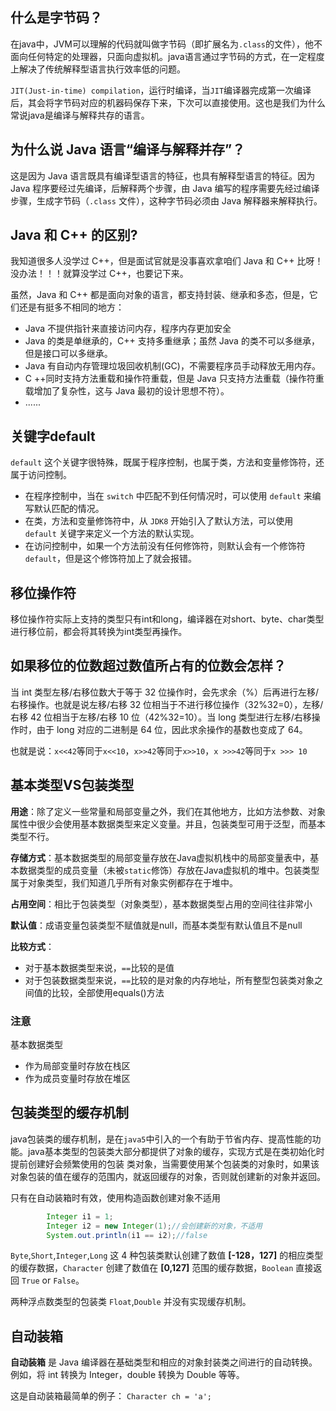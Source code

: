 ## 什么是字节码？

在java中，JVM可以理解的代码就叫做字节码（即扩展名为`.class`的文件），他不面向任何特定的处理器，只面向虚拟机。java语言通过字节码的方式，在一定程度上解决了传统解释型语言执行效率低的问题。

`JIT(Just-in-time) compilation`，运行时编译，当`JIT`编译器完成第一次编译后，其会将字节码对应的机器码保存下来，下次可以直接使用。这也是我们为什么常说java是编译与解释共存的语言。

## 为什么说 Java 语言“编译与解释并存”？

这是因为 Java 语言既具有编译型语言的特征，也具有解释型语言的特征。因为 Java 程序要经过先编译，后解释两个步骤，由 Java 编写的程序需要先经过编译步骤，生成字节码（`.class` 文件），这种字节码必须由 Java 解释器来解释执行。

## Java 和 C++ 的区别?

我知道很多人没学过 C++，但是面试官就是没事喜欢拿咱们 Java 和 C++ 比呀！没办法！！！就算没学过 C++，也要记下来。

虽然，Java 和 C++ 都是面向对象的语言，都支持封装、继承和多态，但是，它们还是有挺多不相同的地方：

- Java 不提供指针来直接访问内存，程序内存更加安全
- Java 的类是单继承的，C++ 支持多重继承；虽然 Java 的类不可以多继承，但是接口可以多继承。
- Java 有自动内存管理垃圾回收机制(GC)，不需要程序员手动释放无用内存。
- C ++同时支持方法重载和操作符重载，但是 Java 只支持方法重载（操作符重载增加了复杂性，这与 Java 最初的设计思想不符）。
- ......

## 关键字default

`default` 这个关键字很特殊，既属于程序控制，也属于类，方法和变量修饰符，还属于访问控制。

- 在程序控制中，当在 `switch` 中匹配不到任何情况时，可以使用 `default` 来编写默认匹配的情况。
- 在类，方法和变量修饰符中，从 `JDK8` 开始引入了默认方法，可以使用 `default` 关键字来定义一个方法的默认实现。
- 在访问控制中，如果一个方法前没有任何修饰符，则默认会有一个修饰符 `default`，但是这个修饰符加上了就会报错。

## 移位操作符

移位操作符实际上支持的类型只有int和long，编译器在对short、byte、char类型进行移位前，都会将其转换为int类型再操作。

## 如果移位的位数超过数值所占有的位数会怎样？

当 int 类型左移/右移位数大于等于 32 位操作时，会先求余（%）后再进行左移/右移操作。也就是说左移/右移 32 位相当于不进行移位操作（32%32=0），左移/右移 42 位相当于左移/右移 10 位（42%32=10）。当 long 类型进行左移/右移操作时，由于 long 对应的二进制是 64 位，因此求余操作的基数也变成了 64。

也就是说：`x<<42`等同于`x<<10`，`x>>42`等同于`x>>10`，`x >>>42`等同于`x >>> 10`

## 基本类型VS包装类型

**用途**：除了定义一些常量和局部变量之外，我们在其他地方，比如方法参数、对象属性中很少会使用基本数据类型来定义变量。并且，包装类型可用于泛型，而基本类型不行。

**存储方式**：基本数据类型的局部变量存放在Java虚拟机栈中的局部变量表中，基本数据类型的成员变量（未被`static`修饰）存放在Java虚拟机的堆中。包装类型属于对象类型，我们知道几乎所有对象实例都存在于堆中。

**占用空间**：相比于包装类型（对象类型），基本数据类型占用的空间往往非常小

**默认值**：成语变量包装类型不赋值就是null，而基本类型有默认值且不是null

**比较方式**：

- 对于基本数据类型来说，`==`比较的是值
- 对于包装数据类型来说，`==`比较的是对象的内存地址，所有整型包装类对象之间值的比较，全部使用equals()方法

### 注意

基本数据类型

- 作为局部变量时存放在栈区
- 作为成员变量时存放在堆区

## 包装类型的缓存机制

java包装类的缓存机制，是在`java5`中引入的一个有助于节省内存、提高性能的功能。java基本类型的包装类大部分都提供了对象的缓存，实现方式是在类初始化时提前创建好会频繁使用的包装 类对象，当需要使用某个包装类的对象时，如果该对象包装的值在缓存的范围内，就返回缓存的对象，否则就创建新的对象并返回。

只有在自动装箱时有效，使用构造函数创建对象不适用

~~~java
		Integer i1 = 1;
		Integer i2 = new Integer(1);//会创建新的对象，不适用
		System.out.println(i1 == i2);//false
~~~

`Byte`,`Short`,`Integer`,`Long` 这 4 种包装类默认创建了数值 **[-128，127]** 的相应类型的缓存数据，`Character` 创建了数值在 **[0,127]** 范围的缓存数据，`Boolean` 直接返回 `True` or `False`。

两种浮点数类型的包装类 `Float`,`Double` 并没有实现缓存机制。

## 自动装箱

**自动装箱** 是 Java 编译器在基础类型和相应的对象封装类之间进行的自动转换。 例如，将 int 转换为 Integer，double 转换为 Double 等等。

这是自动装箱最简单的例子： `Character ch = 'a';`